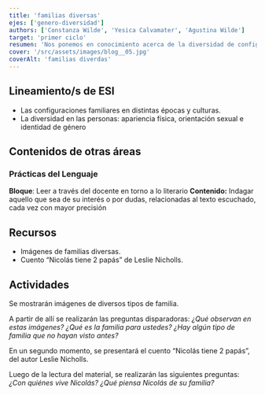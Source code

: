 ```yaml
---
title: 'familias diversas'
ejes: ['genero-diversidad']
authors: ['Constanza Wilde', 'Yesica Calvamater', 'Agustina Wilde']
target: 'primer ciclo'
resumen: 'Nos ponemos en conocimiento acerca de la diversidad de configuraciones familiares que existen, a través de imágenes, un cuento y actividades creativas, fomentando la inclusión y el respeto.'
cover: '/src/assets/images/blog__05.jpg'
coverAlt: 'familias diverdas'
---
```


## Lineamiento/s de ESI

- Las configuraciones familiares en distintas épocas y culturas.
- La diversidad en las personas: apariencia física, orientación sexual e identidad de género

## Contenidos de otras áreas

### Prácticas del Lenguaje

**Bloque**: Leer a través del docente en torno a lo literario
**Contenido:** Indagar aquello que sea de su interés o por dudas, relacionadas al texto escuchado, cada vez con mayor precisión

## Recursos

- Imágenes de familias diversas.
- Cuento “Nicolás tiene 2 papás” de Leslie Nicholls.

## Actividades

Se mostrarán imágenes de diversos tipos de familia.

 A partir de allí se realizarán las preguntas disparadoras:
*¿Qué observan en estas imágenes?*
*¿Qué es la familia para ustedes?*
*¿Hay algún tipo de familia que no hayan visto antes?*

En un segundo momento, se presentará el cuento “Nicolás tiene 2 papás”, del autor Leslie Nicholls.

Luego de la lectura del material, se realizarán las siguientes preguntas:
*¿Con quiénes vive Nicolás?*
*¿Qué piensa Nicolás de su familia?*
